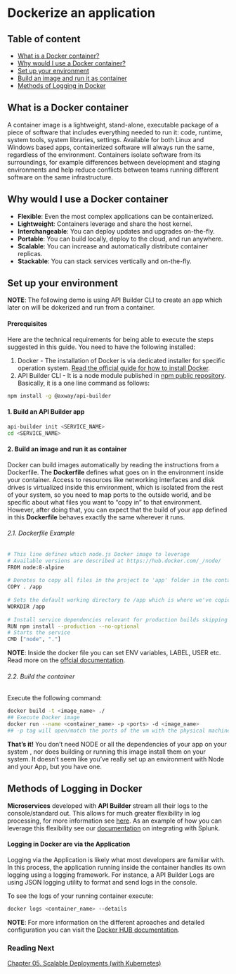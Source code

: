# Dockerize an application

## Table of content

*	[What is a Docker container?](#what-is-a-docker-container)
*	[Why would I use a Docker container?](#why-would-i-use-a-docker-container)
*	[Set up your environment](#set-up-your-environment)
*	[Build an image and run it as container](#build-an-image-and-run-it-as-container)
*	[Methods of Logging in Docker](#methods-of-logging-in-docker)
## What is a Docker container

A container image is a lightweight, stand-alone, executable package of a piece of software that includes everything needed to run it: code, runtime, system tools, system libraries, settings. Available for both Linux and Windows based apps, containerized software will always run the same, regardless of the environment. Containers isolate software from its surroundings, for example differences between development and staging environments and help reduce conflicts between teams running different software on the same infrastructure.

## Why would I use a Docker container

* __Flexible__: Even the most complex applications can be containerized.
* __Lightweight__: Containers leverage and share the host kernel.
* __Interchangeable__: You can deploy updates and upgrades on-the-fly.
* __Portable__: You can build locally, deploy to the cloud, and run anywhere.
* __Scalable__: You can increase and automatically distribute container replicas.
* __Stackable__: You can stack services vertically and on-the-fly.

## Set up your environment
__NOTE__: The following demo is using API Builder CLI to create an app which later on will be dokerized and run from a container.

#### Prerequisites

Here are the technical requirements for being able to execute the steps suggested in this guide. You need to have the following installed:

1. Docker - The installation of Docker is via dedicated installer for specific operation system. [Read the official guide for how to install Docker](https://docs.docker.com/install/).
1. API Builder CLI - It is a node module published in [npm public repository](https://www.npmjs.com/package/@axway/api-builder). Basically, it is a one line command as follows:

```sh
npm install -g @axway/api-builder
```

#### 1. Build an API Builder app
```sh
api-builder init <SERVICE_NAME>
cd <SERVICE_NAME>
```
#### 2. Build an image and run it as container
Docker can build images automatically by reading the instructions from a Dockerfile. The __Dockerfile__ defines what goes on in the environment inside your container. Access to resources like networking interfaces and disk drives is virtualized inside this environment, which is isolated from the rest of your system, so you need to map ports to the outside world, and be specific about what files you want to “copy in” to that environment. However, after doing that, you can expect that the build of your app defined in this __Dockerfile__ behaves exactly the same wherever it runs.

###### 2.1. Dockerfile Example
```sh
# This line defines which node.js Docker image to leverage
# Available versions are described at https://hub.docker.com/_/node/
FROM node:8-alpine
 
# Denotes to copy all files in the project to 'app' folder in the container
COPY . /app
 
# Sets the default working directory to /app which is where we've copied the project files to.
WORKDIR /app
 
# Install service dependencies relevant for production builds skipping all development dependencies.
RUN npm install --production --no-optional
# Starts the service
CMD ["node", "."]
```
__NOTE__: Inside the docker file you can set ENV variables, LABEL, USER etc. Read more on the [offcial documentation](https://docs.docker.com/engine/reference/builder/#usage). 
###### 2.2. Build the container
Execute the following command:
```sh
docker build -t <image_name> ./
## Execute Docker image
docker run --name <container_name> -p <ports> -d <image_name>
## -p tag will open/match the ports of the vm with the physical machine
```

__That’s it!__ You don’t need NODE or all the dependencies of your app on your system , nor does building or running this image install them on your system. It doesn’t seem like you’ve really set up an environment with Node and your App, but you have one.

## Methods of Logging in Docker
__Microservices__ developed with __API Builder__ stream all their logs to the console/standard out. This allows for much greater flexibility in log processing, for more information see [here](http://12factor.net/logs). 
As an example of how you can leverage this flexibility see our [documentation](https://techweb.axway.com/confluence/display/RDAPI/API+Builder+-+Export+API+Builder+Logs+into+a+Data+Store#APIBuilder-ExportAPIBuilderLogsintoaDataStore-Docker/Splunk) on integrating with Splunk. 

#### Logging in Docker are via the Application

Logging via the Application is likely what most developers are familiar with. In this process, the application running inside the container handles its own logging using a logging framework. For instance, a API Builder Logs are using JSON logging utility to format and send logs in the console.

To see the logs of your running container execute:

```sh
docker logs <container_name> --details
```
__NOTE__: For more information on the different aproaches and detailed configuration you can visit the [Docker HUB documentation](https://docs.docker.com/config/containers/logging/).

### Reading Next

[Chapter 05. Scalable Deployments (with Kubernetes)](../05_kubernetes)